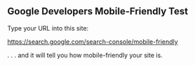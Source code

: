 ## Google Developers Mobile-Friendly Test

Type your URL into this site:

https://search.google.com/search-console/mobile-friendly

. . . and it will tell you how mobile-friendly your site is.